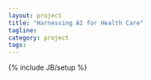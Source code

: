 ```yaml
---
layout: project
title: "Harnessing AI for Health Care"
tagline: 
category: project
tags: 
---
```

{% include JB/setup %}
